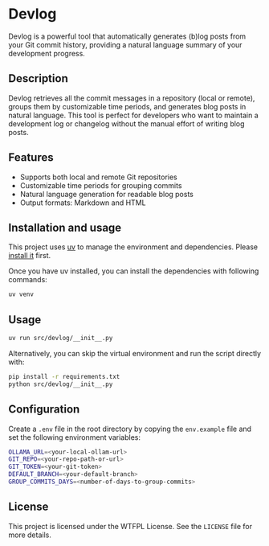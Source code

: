 # Devlog

Devlog is a powerful tool that automatically generates (b)log posts from your Git commit history, providing a natural language summary of your development progress.

## Description

Devlog retrieves all the commit messages in a repository (local or remote), groups them by customizable time periods, and generates blog posts in natural language. This tool is perfect for developers who want to maintain a development log or changelog without the manual effort of writing blog posts.

## Features

- Supports both local and remote Git repositories
- Customizable time periods for grouping commits
- Natural language generation for readable blog posts
- Output formats: Markdown and HTML

## Installation and usage

This project uses [uv](https://github.com/astral-sh/uv) to manage the environment and dependencies.
Please [install it](https://github.com/astral-sh/uv) first.

Once you have uv installed, you can install the dependencies with following commands:

```bash
uv venv
```

## Usage

```bash
uv run src/devlog/__init__.py
```

Alternatively, you can skip the virtual environment and run the script directly with:

```bash
pip install -r requirements.txt
python src/devlog/__init__.py
```

## Configuration

Create a `.env` file in the root directory by copying the `env.example` file and set the following environment variables:

```bash
OLLAMA_URL=<your-local-ollam-url>
GIT_REPO=<your-repo-path-or-url>
GIT_TOKEN=<your-git-token>
DEFAULT_BRANCH=<your-default-branch>
GROUP_COMMITS_DAYS=<number-of-days-to-group-commits>
```

## License

This project is licensed under the WTFPL License. See the `LICENSE` file for more details.